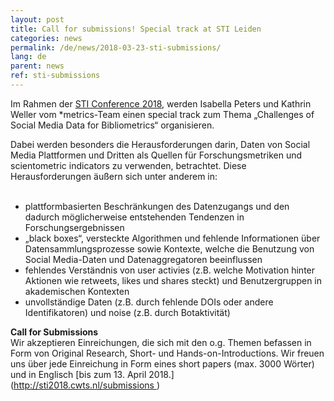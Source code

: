 ```yaml
---
layout: post
title: Call for submissions! Special track at STI Leiden
categories: news
permalink: /de/news/2018-03-23-sti-submissions/
lang: de
parent: news
ref: sti-submissions
---
```

   
Im Rahmen der [STI Conference 2018](http://sti2018.cwts.nl), werden Isabella Peters und Kathrin Weller vom *metrics-Team einen special track zum Thema „Challenges of Social Media Data for Bibliometrics“ organisieren.  
  
Dabei werden besonders die Herausforderungen darin, Daten von Social Media Plattformen und Dritten als Quellen für Forschungsmetriken und scientometric indicators zu verwenden, betrachtet. Diese Herausforderungen äußern sich unter anderem in:  
   
- plattformbasierten Beschränkungen des Datenzugangs und den dadurch möglicherweise entstehenden Tendenzen in Forschungsergebnissen  
- „black boxes“, versteckte Algorithmen und fehlende Informationen über Datensammlungsprozesse sowie Kontexte, welche die Benutzung von Social Media-Daten und Datenaggregatoren beeinflussen  
- fehlendes Verständnis von user activies (z.B. welche Motivation hinter Aktionen wie retweets, likes und shares steckt) und Benutzergruppen in akademischen Kontexten  
- unvollständige Daten (z.B. durch fehlende DOIs oder andere Identifikatoren) und noise (z.B. durch Botaktivität)  
  
**Call for Submissions**  
Wir akzeptieren Einreichungen, die sich mit den o.g. Themen befassen in Form von Original Research, Short- und Hands-on-Introductions.
Wir freuen uns über jede Einreichung in Form eines short papers (max. 3000 Wörter) und in Englisch [bis zum 13. April 2018.] (http://sti2018.cwts.nl/submissions )



